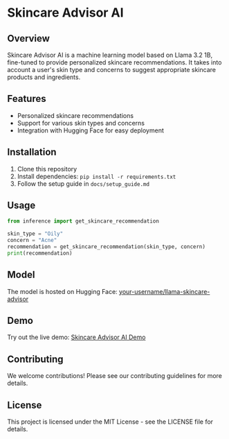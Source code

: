 # Skincare Advisor AI

## Overview
Skincare Advisor AI is a machine learning model based on Llama 3.2 1B, fine-tuned to provide personalized skincare recommendations. It takes into account a user's skin type and concerns to suggest appropriate skincare products and ingredients.

## Features
- Personalized skincare recommendations
- Support for various skin types and concerns
- Integration with Hugging Face for easy deployment

## Installation
1. Clone this repository
2. Install dependencies: `pip install -r requirements.txt`
3. Follow the setup guide in `docs/setup_guide.md`

## Usage
```python
from inference import get_skincare_recommendation

skin_type = "Oily"
concern = "Acne"
recommendation = get_skincare_recommendation(skin_type, concern)
print(recommendation)
```

## Model
The model is hosted on Hugging Face: [your-username/llama-skincare-advisor](https://huggingface.co/your-username/llama-skincare-advisor)

## Demo
Try out the live demo: [Skincare Advisor AI Demo](https://huggingface.co/spaces/your-username/skincare-advisor-demo)

## Contributing
We welcome contributions! Please see our contributing guidelines for more details.

## License
This project is licensed under the MIT License - see the LICENSE file for details.